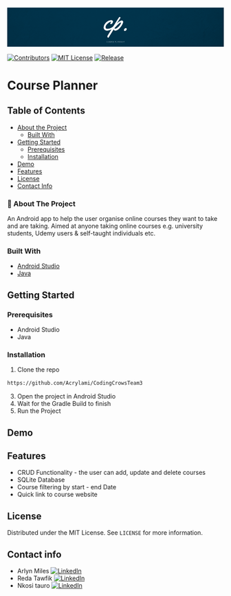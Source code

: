 

![App Banner](readme_resources/coursebanner.png)

<!-- PROJECT SHIELDS -->

[![Contributors][contributors-shield]][contributors-url]
[![MIT License][license-shield]][license-url]
[![Release](https://img.shields.io/github/v/release/Acrylami/CodingCrowsTeam3?style=flat-square)](https://github.com/Acrylami/CodingCrowsTeam3/releases/tag/1.0)

# Course Planner



<!-- TABLE OF CONTENTS -->
## Table of Contents

* [About the Project](#about-the-project)
  * [Built With](#built-with)
* [Getting Started](#getting-started)
  * [Prerequisites](#prerequisites)
  * [Installation](#installation)
* [Demo](#demo)
* [Features](#features)
* [License](#license)
* [Contact Info](#contact)





<!-- ABOUT THE PROJECT -->
 ### 📱 About The Project

An Android app to help the user organise online courses they want to take and are taking. Aimed at anyone taking online courses e.g. university students, Udemy users & self-taught individuals etc.



### Built With
* [Android Studio](https://developer.android.com/studio)
* [Java](https://www.java.com/en/)


<!-- GETTING STARTED -->
## Getting Started
### Prerequisites

* Android Studio
* Java


### Installation
 
1. Clone the repo
```sh
https://github.com/Acrylami/CodingCrowsTeam3
```
3. Open the project in Android Studio
4. Wait for the Gradle Build to finish
5. Run the Project



<!-- USAGE EXAMPLES -->
## Demo


## Features

* CRUD Functionality - the user can add, update and delete courses
* SQLite Database
* Course filtering by start - end Date
* Quick link to course website



<!-- LICENSE -->
## License

Distributed under the MIT License. See `LICENSE` for more information.



<!-- MARKDOWN LINKS & IMAGES -->
<!-- https://www.markdownguide.org/basic-syntax/#reference-style-links -->
[contributors-shield]: https://img.shields.io/github/contributors/Acrylami/CodingCrowsTeam3.svg?style=flat-square
[contributors-url]: https://github.com/Acrylami/CodingCrowsTeam3/graphs/contributors
[license-shield]: https://img.shields.io/github/license/Acrylami/CodingCrowsTeam3.svg?style=flat-square
[license-url]: https://github.com/Acrylami/CodingCrowsTeam3/blob/master/LICENSE.txt


<!-- Contact Info -->


<!-- Contact Info -->
## Contact info


* Arlyn Miles [![LinkedIn](https://img.shields.io/badge/-LinkedIn-blue)](https://www.linkedin.com/in/arlyn-m-06b4331b9/) 
* Reda Tawfik [![LinkedIn](https://img.shields.io/badge/-LinkedIn-blue)](https://www.linkedin.com/in/redatawfik/) 
* Nkosi tauro [![LinkedIn](https://img.shields.io/badge/-LinkedIn-blue)](https://www.linkedin.com/in/nkosi-tauro/) 
